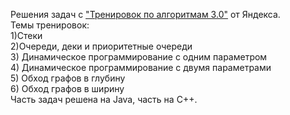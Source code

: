 Решения задач с ["Тренировок по алгоритмам 3.0"](https://yandex.ru/yaintern/algorithm-training) от Яндекса.\
Темы тренировок: \
    1)Стеки\
    2)Очереди, деки и приоритетные очереди\
  3) Динамическое программирование с одним параметром\
  4) Динамическое программирование с двумя параметрами\
  5) Обход графов в глубину\
  6) Обход графов в ширину\
Часть задач решена на Java, часть на С++.
